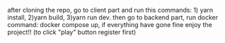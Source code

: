 after cloning the repo, go to client part and run this commands: 1) yarn install, 2)yarn build, 3)yarn run dev.
then go to backend part, run docker command: docker compose up, if everything have gone fine enjoy the project!!
(to click "play" button register first)

